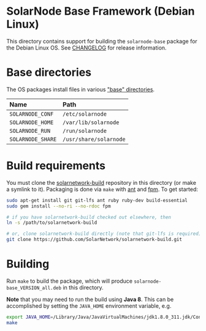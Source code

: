 # SolarNode Base Framework (Debian Linux)

This directory contains support for building the `solarnode-base` package for the Debian Linux OS.
See [CHANGELOG](./CHANGELOG.md) for release information.

# Base directories

The OS packages install files in various ["base" directories][base-dirs].

| Name              | Path |
|:------------------|:------------|
| `SOLARNODE_CONF`  | `/etc/solarnode` |
| `SOLARNODE_HOME`  | `/var/lib/solarnode` |
| `SOLARNODE_RUN`   | `/run/solarnode` |
| `SOLARNODE_SHARE` | `/usr/share/solarnode` |

# Build requirements

You must clone the [solarnetwork-build][sn-build] repository in this directory (or make a symlink
to it). Packaging is done via `make` with [ant][ant] and [fpm][fpm]. To get started:

```sh
sudo apt-get install git git-lfs ant ruby ruby-dev build-essential
sudo gem install --no-ri --no-rdoc fpm

# if you have solarnetwork-build checked out elsewhere, then
ln -s /path/to/solarnetwork-build

# or, clone solarnetwork-build directly (note that git-lfs is required)
git clone https://github.com/SolarNetwork/solarnetwork-build.git
```

# Building

Run `make` to build the package, which will produce `solarnode-base_VERSION_all.deb` in
this directory.

**Note** that you may need to run the build using **Java 8**. This can be accomplished by setting
the `JAVA_HOME` environment variable, e.g.

```sh
export JAVA_HOME=/Library/Java/JavaVirtualMachines/jdk1.8.0_311.jdk/Contents/Home
make
```

[ant]: https://ant.apache.org/
[base-dirs]: ../README.md#base-directories
[fpm]: https://github.com/jordansissel/fpm
[sn-build]: https://github.com/SolarNetwork/solarnetwork-build/
